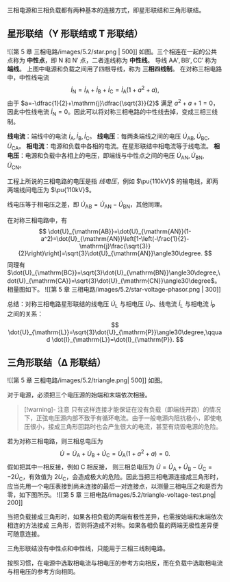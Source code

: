 三相电源和三相负载都有两种基本的连接方式，即星形联结和三角形联结。
## 星形联结（Y 形联结或 T 形联结）
![[第 5 章 三相电路/images/5.2/star.png | 500]]
如图。三个相连在一起的公共点称为 **中性点**，即 $\mathrm{N}$ 和 $\mathrm{N}'$ 点，二者连线称为 **中性线**。
导线 $\mathrm{AA',BB',CC'}$ 称为 **端线**。
上图中电源和负载之间用了四根导线，称为 **三相四线制**。
在对称三相电路中，中性线电流 $$ \dot{I}_{\mathrm{N}}=\dot{I}_{\mathrm{A}}+\dot{I}_{\mathrm{B}}+\dot{I}_{\mathrm{C}}=\dot{I}_{\mathrm{A}}(1+a^2+a), $$由于 $a=-\dfrac{1}{2}+\mathrm{j}\dfrac{\sqrt{3}}{2}$ 满足 $a^2+a+1=0$，因此中性线电流 $\dot{I}_{\mathrm{N}}=0$。因此可以将对称三相电路的中性线去掉，变成三相三线制。

**线电流**：端线中的电流 $\dot{I}_{\mathrm{A}},\dot{I}_{\mathrm{B}},\dot{I}_{\mathrm{C}}$。
**线电压**：每两条端线之间的电压 $\dot{U}_{\mathrm{AB}},\dot{U}_{\mathrm{BC}},\dot{U}_{\mathrm{CA}}$。
**相电流**：电源和负载中各相的电流。在星形联结中相电流等于线电流。
**相电压**：电源和负载中各相上的电压，即端线与中性点之间的电压 $\dot{U}_{\mathrm{AN}},\dot{U}_{\mathrm{BN}},\dot{U}_{\mathrm{CN}}$。

工程上所说的三相电路的电压是指 *线电压*，例如 $\pu{110kV}$ 的输电线，即两两端线间电压为 $\pu{110kV}$。

线电压等于相电压之差，即 $\dot{U}_{\mathrm{AB}}=\dot{U}_{\mathrm{AN}}-\dot{U}_{\mathrm{BN}}$，其他同理。

在对称三相电路中，有 $$ \dot{U}_{\mathrm{AB}}=\dot{U}_{\mathrm{AN}}(1-a^2)=\dot{U}_{\mathrm{AN}}\left[1-\left(-\frac{1}{2}-\mathrm{j}\frac{\sqrt{3}}{2}\right)\right]=\sqrt{3}\dot{U}_{\mathrm{AN}}\angle30\degree. $$同理有 $\dot{U}_{\mathrm{BC}}=\sqrt{3}\dot{U}_{\mathrm{BN}}\angle30\degree,\dot{U}_{\mathrm{CA}}=\sqrt{3}\dot{U}_{\mathrm{CN}}\angle30\degree$。相量图如下。
![[第 5 章 三相电路/images/5.2/star-voltage-phasor.png | 300]]

总结：对称三相电路星形联结的线电压 $\dot{U}_{\mathrm{L}}$ 与相电压 $\dot{U}_{\mathrm{P}}$、线电流 $\dot{I}_{\mathrm{L}}$ 与相电流 $\dot{I}_{\mathrm{P}}$ 之间的关系：$$ \dot{U}_{\mathrm{L}}=\sqrt{3}\dot{U}_{\mathrm{P}}\angle30\degree,\qquad \dot{I}_{\mathrm{L}}=\dot{I}_{\mathrm{P}}. $$
## 三角形联结（Δ 形联结）
![[第 5 章 三相电路/images/5.2/triangle.png| 500]]
如图。

对于电源，必须把三个电压源的始端和末端依次相接。
> [!warning]- 注意
只有这样连接才能保证在没有负载（即端线开路）的情况下，正弦电压源内部不致于有循环电流。由于一般电源内阻抗极小，即使电压很小，接成三角形回路时也会产生很大的电流，甚至有烧毁电源的危险。

若为对称三相电路，则三相总电压为 $$ \dot{U}=\dot{U}_{\mathrm{A}}+\dot{U}_{\mathrm{B}}+\dot{U}_{\mathrm{C}}=\dot{U}_{\mathrm{A}}(1+a^2+a)=0. $$假如把其中一相反接，例如 $\mathrm{C}$ 相反接， 则三相总电压为 $\dot{U}=\dot{U}_{\mathrm{A}}+\dot{U}_{\mathrm{B}}-\dot{U}_{\mathrm{C}}=-2\dot{U}_{\mathrm{C}}$，有效值为 $2U _{\mathrm{C}}$，会造成极大的危险。因此当把三相电源连接成三角形时，应当先用一个电压表接到尚未连接的最后一对连接点，以测量三相电压之和是否为零，如下图所示。
![[第 5 章 三相电路/images/5.2/triangle-voltage-test.png| 200]]

当把负载接成三角形时，如果各相负载的两端有极性差异，也需按始端和末端依次相连的方法接成 三角形，否则将造成不对称。如果各相负载的两端无极性差异便可随意连接。

三角形联结没有中性点和中性线，只能用于三相三线制电路。

按照习惯，在电源中选取相电流与相电压的参考方向相反，而在负载中选取相电流与相电压的参考方向相同。

